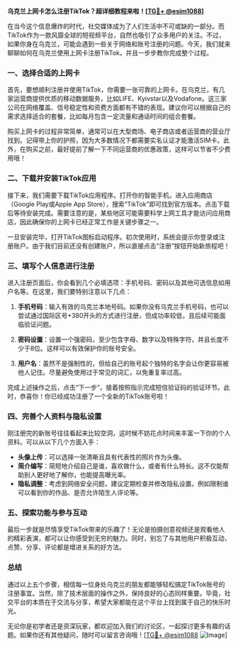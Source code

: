**乌克兰上网卡怎么注册TikTok？超详细教程来啦！[[TG💪+ @esim1088](https://t.me/s/esim1088)]**

在当今这个信息爆炸的时代，社交媒体成为了人们生活中不可或缺的一部分。而TikTok作为一款风靡全球的短视频平台，自然也吸引了众多用户的关注。不过，如果你身在乌克兰，可能会遇到一些关于网络和账号注册的问题。今天，我们就来聊聊如何在乌克兰使用上网卡注册TikTok，并且一步步教你完成整个过程。

### 一、选择合适的上网卡

首先，要想顺利注册并使用TikTok，你需要一张可靠的上网卡。在乌克兰，有几家运营商提供优质的移动数据服务，比如LIFE、Kyivstar以及Vodafone。这三家公司在网络覆盖、信号稳定性和资费方面都有不错的表现。建议你可以根据自己的需求选择适合的套餐，比如每月包含一定流量和通话时间的组合套餐。

购买上网卡的过程非常简单，通常可以在大型商场、电子商店或者运营商的营业厅找到。记得带上你的护照，因为大多数情况下都需要实名认证才能激活SIM卡。此外，在购买之前，最好提前了解一下不同运营商的优惠政策，这样可以节省不少费用哦！

### 二、下载并安装TikTok应用

接下来，我们需要下载TikTok应用程序。打开你的智能手机，进入应用商店（Google Play或Apple App Store），搜索“TikTok”即可找到官方版本。点击下载后等待安装完成。需要注意的是，某些地区可能需要科学上网工具才能访问应用商店，因此确保你的上网卡已经正常工作是关键步骤之一。

一旦安装完毕，打开TikTok图标启动程序。初次使用时，系统会提示你登录或注册账户。由于我们目前还没有创建账户，所以直接点击“注册”按钮开始新旅程吧！

### 三、填写个人信息进行注册

进入注册页面后，你会看到几个必填选项：手机号码、密码以及其他可选信息如用户名等。在这里，我们要特别注意以下几点：

1. **手机号码**：输入有效的乌克兰本地号码。如果你没有乌克兰手机号码，也可以尝试通过国际区号+380开头的方式进行注册，但成功率较低，且后续可能面临验证问题。
   
2. **密码设置**：设置一个强密码，至少包含字母、数字以及特殊字符，并且长度不少于8位。这样可以有效保护你的账号安全。

3. **用户名**：虽然不是强制性的，但给自己的账号起个独特的名字会让你更容易被他人记住。尽量避免使用过于常见的词汇，以免重复率过高。

完成上述操作之后，点击“下一步”，接着按照指示完成短信验证码的验证环节。此时，恭喜你！你已经成功注册了一个全新的TikTok账号啦！

### 四、完善个人资料与隐私设置

刚注册完的新账号往往看起来比较空洞，这时候不妨花点时间来丰富一下你的个人资料。可以从以下几个方面入手：

- **头像上传**：可以选择一张清晰且具有代表性的照片作为头像。
- **简介编写**：简短地介绍自己是谁，喜欢做什么，或者有什么特长。这不仅能帮助别人更好地了解你，也能提高曝光率。
- **隐私调整**：考虑到网络安全问题，建议定期检查并修改隐私设置。例如限制谁可以看到你的作品、是否允许陌生人评论等。

### 五、探索功能与参与互动

最后一步就是尽情享受TikTok带来的乐趣了！无论是拍摄创意视频还是观看他人的精彩表演，都可以让你感受到无穷的魅力。同时，别忘了与其他用户积极互动，点赞、分享、评论都是增进关系的好方法。

### 总结

通过以上五个步骤，相信每一位身处乌克兰的朋友都能够轻松搞定TikTok账号的注册事宜。当然，除了技术层面的操作之外，保持良好的心态同样重要。毕竟，社交平台的本质在于交流与分享，希望大家都能在这个平台上找到属于自己的快乐时光。

无论你是初学者还是资深玩家，都欢迎加入我们的讨论区，一起探讨更多有趣的话题。如果你还有其他疑问，随时可以留言咨询哦！[[TG💪+ @esim1088](https://t.me/s/esim1088) ![Image](https://i.postimg.cc/4NQfJmqS/Snipaste-2025-05-13-00-14-12.png)]
